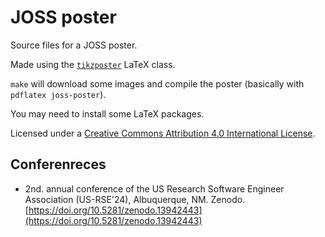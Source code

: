 # JOSS poster

Source files for a JOSS poster.

Made using the [`tikzposter`](https://ctan.org/pkg/tikzposter) LaTeX
class.

`make` will download some images and compile the poster (basically
with `pdflatex joss-poster`).

You may need to install some LaTeX packages.

Licensed under a [Creative Commons Attribution 4.0 International
License](https://creativecommons.org/licenses/by/4.0/).

## Conferenreces

* 2nd. annual conference of the US Research Software Engineer Association (US-RSE'24), Albuquerque, NM. Zenodo. [https://doi.org/10.5281/zenodo.13942443](https://doi.org/10.5281/zenodo.13942443)
